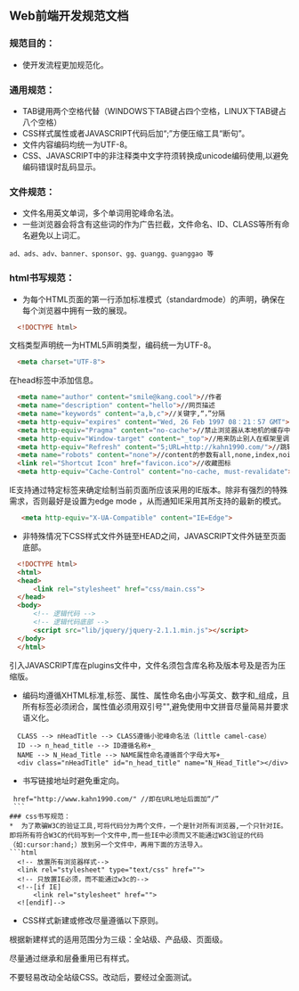 ## Web前端开发规范文档

### 规范目的：
*  使开发流程更加规范化。
### 通用规范：
*  TAB键用两个空格代替（WINDOWS下TAB键占四个空格，LINUX下TAB键占八个空格）
*  CSS样式属性或者JAVASCRIPT代码后加“;”方便压缩工具“断句”。
*  文件内容编码均统一为UTF-8。
*  CSS、JAVASCRIPT中的非注释类中文字符须转换成unicode编码使用,以避免编码错误时乱码显示。
### 文件规范：
*  文件名用英文单词，多个单词用驼峰命名法。
*  一些浏览器会将含有这些词的作为广告拦截，文件命名、ID、CLASS等所有命名避免以上词汇。
``` 
ad、ads、adv、banner、sponsor、gg、guangg、guanggao 等
```
### html书写规范：
*  为每个HTML页面的第一行添加标准模式（standardmode）的声明，确保在每个浏览器中拥有一致的展现。
  ```html
    <!DOCTYPE html>
  ```
  文档类型声明统一为HTML5声明类型，编码统一为UTF-8。
  ```html
    <meta charset="UTF-8">
  ```
 在head标签中添加信息。
  ```html
    <meta name="author" content="smile@kang.cool">//作者
    <meta name="description" content="hello">//网页描述
    <meta name="keywords" content="a,b,c">//关键字,“，”分隔
    <meta http-equiv="expires" content="Wed, 26 Feb 1997 08：21：57 GMT">//设定网页的到期时间。一旦网页过期，必须到服务器上重新调阅
    <meta http-equiv="Pragma" content="no-cache">//禁止浏览器从本地机的缓存中调阅页面内容
    <meta http-equiv="Window-target" content="_top">//用来防止别人在框架里调用你的页面
    <meta http-equiv="Refresh" content="5;URL=http://kahn1990.com/">//跳转页面，5指时间停留5秒 网页搜索机器人向导。用来告诉搜索机器人哪些页面需要索引，哪些页面不需要索引
    <meta name="robots" content="none">//content的参数有all,none,index,noindex,follow,nofollow，默认是all
    <link rel="Shortcut Icon" href="favicon.ico">//收藏图标
    <meta http-equiv="Cache-Control" content="no-cache, must-revalidate">//网页不会被缓存
  ```
  
  IE支持通过特定<meta>标签来确定绘制当前页面所应该采用的IE版本。除非有强烈的特殊需求，否则最好是设置为edge
mode ，从而通知IE采用其所支持的最新的模式。
  ```html
     <meta http-equiv="X-UA-Compatible" content="IE=Edge">
  ```
*  非特殊情况下CSS样式文件外链至HEAD之间，JAVASCRIPT文件外链至页面底部。
  ```html
    <!DOCTYPE html>
    <html>
    <head>
        <link rel="stylesheet" href="css/main.css">
    </head>
    <body>
        <!-- 逻辑代码 -->
        <!-- 逻辑代码底部 -->
        <script src="lib/jquery/jquery-2.1.1.min.js"></script>
    </body>
    </html>
  ```
  引入JAVASCRIPT库在plugins文件中，文件名须包含库名称及版本号及是否为压缩版。
*  编码均遵循XHTML标准,标签、属性、属性命名由小写英文、数字和_组成，且所有标签必须闭合，属性值必须用双引号"",避免使用中文拼音尽量简易并要求语义化。
  ```
    CLASS --> nHeadTitle --> CLASS遵循小驼峰命名法（little camel-case）
    ID --> n_head_title --> ID遵循名称+_
    NAME --> N_Head_Title --> NAME属性命名遵循首个字母大写+_
    <div class="nHeadTitle" id="n_head_title" name="N_Head_Title"></div>
  ```
*  书写链接地址时避免重定向。
  ```
   href="http://www.kahn1990.com/" //即在URL地址后面加“/”
  ```
### css书写规范：
*  为了欺骗W3C的验证工具,可将代码分为两个文件，一个是针对所有浏览器,一个只针对IE。即将所有符合W3C的代码写到一个文件中,而一些IE中必须而又不能通过W3C验证的代码（如:cursor:hand;）放到另一个文件中，再用下面的方法导入。
  ```html
    <!-- 放置所有浏览器样式-->
    <link rel="stylesheet" type="text/css" href="">
    <!-- 只放置IE必须，而不能通过w3c的-->
    <!--[if IE]
        <link rel="stylesheet" href="">
    <![endif]-->
  ```
*  CSS样式新建或修改尽量遵循以下原则。

  根据新建样式的适用范围分为三级：全站级、产品级、页面级。
  
  尽量通过继承和层叠重用已有样式。
  
  不要轻易改动全站级CSS。改动后，要经过全面测试。
